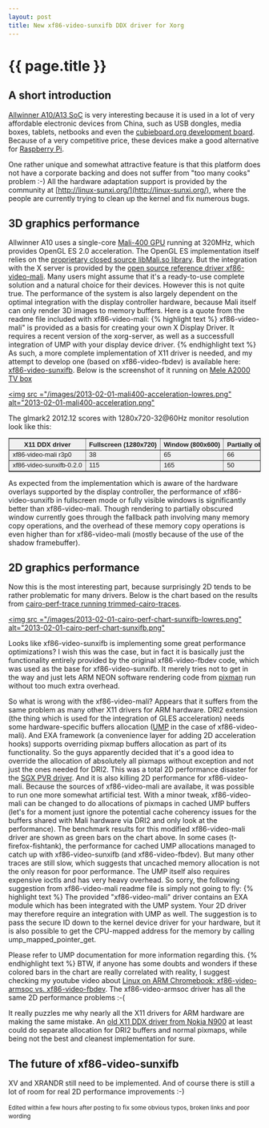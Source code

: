 ```yaml
---
layout: post
title: New xf86-video-sunxifb DDX driver for Xorg
---
```


{{ page.title }}
================

## A short introduction

[Allwinner A10/A13 SoC](http://en.wikipedia.org/wiki/Allwinner_A1X) is very interesting
because it is used in a lot of very affordable electronic devices from China, such as USB
dongles, media boxes, tablets, netbooks and even the [cubieboard.org development board](http://cubieboard.org/).
Because of a very competitive price, these devices make a good alternative for [Raspberry Pi](http://en.wikipedia.org/wiki/Raspberry_Pi).

One rather unique and somewhat attractive feature is that this platform does
not have a corporate backing and does not suffer from "too many cooks"
problem :-) All the hardware adaptation support is provided by the
community at [http://linux-sunxi.org/](http://linux-sunxi.org/), where the people
are currently trying to clean up the kernel and fix numerous bugs.

## 3D graphics performance

Allwinner A10 uses a single-core [Mali-400 GPU](http://en.wikipedia.org/wiki/Mali_%28GPU%29) running
at 320MHz, which provides OpenGL ES 2.0 acceleration. The OpenGL ES implementation itself relies
on the [proprietary closed source libMali.so library](http://forums.arm.com/index.php?/topic/16259-how-can-i-upgrade-mali-device-driver/page__p__39744#entry39744).
But the integration with the X server is provided by the [open source reference driver xf86-video-mali](http://malideveloper.arm.com/develop-for-mali/drivers/open-source-mali-gpus-linux-exadri2-and-x11-display-drivers/).
Many users might assume that it's a ready-to-use complete solution and a natural choice for their devices.
However this is not quite true. The performance of the system is also largely dependent on the
optimal integration with the display controller hardware, because Mali itself can only render
3D images to memory buffers. Here is a quote from the readme file included with xf86-video-mali:
{% highlight text %}
xf86-video-mali" is provided as a basis for creating your own X Display
Driver. It requires a recent version of the xorg-server, as well as a
successfull integration of UMP with your display device driver.
{% endhighlight text %}
As such, a more complete implementation of X11 driver is needed, and my attempt to develop one
(based on xf86-video-fbdev) is available here:
[xf86-video-sunxifb](https://github.com/ssvb/xf86-video-sunxifb). Below is the screenshot
of it running on [Mele A2000 TV box](https://plus.google.com/u/0/113201731981878354205/posts/daJfhBRvWjk)

<a href="/images/2013-02-01-mali400-acceleration.png"><img src ="/images/2013-02-01-mali400-acceleration-lowres.png" alt="2013-02-01-mali400-acceleration.png"</img></a>

The glmark2 2012.12 scores with 1280x720-32@60Hz monitor resolution look like this:

<table border=1 style='border-collapse: collapse; empty-cells: show; font-family: arial; font-size: small; white-space: nowrap; background: #F0F0F0;'>
<tr><th>X11 DDX driver<th>Fullscreen (1280x720)<th>Window (800x600)<th>Partially obscured window (800x600)</tr>
<tr><td>xf86-video-mali r3p0<td>38<td>65<td>66</tr>
<tr><td>xf86-video-sunxifb-0.2.0<td>115<td>165<td>50</tr>
</table>

As expected from the implementation which is aware of the hardware overlays
supported by the display controller, the performance of xf86-video-sunxifb
in fullscreen mode or fully visible windows is significantly better
than xf86-video-mali. Though rendering to partially obscured window
currently goes through the fallback path involving many memory copy
operations, and the overhead of these memory copy operations is even
higher than for xf86-video-mali (mostly because of the use of
the shadow framebuffer).

## 2D graphics performance

Now this is the most interesting part, because surprisingly 2D tends
to be rather problematic for many drivers. Below is the chart based
on the results from [cairo-perf-trace running trimmed-cairo-traces](https://github.com/ssvb/trimmed-cairo-traces).

<a href="/images/2013-02-01-cairo-perf-chart-sunxifb.png"><img src ="/images/2013-02-01-cairo-perf-chart-sunxifb-lowres.png" alt="2013-02-01-cairo-perf-chart-sunxifb.png"</img></a>

Looks like xf86-video-sunxifb is implementing some great performance optimizations?
I wish this was the case, but in fact it is basically just the functionality entirely
provided by the original xf86-video-fbdev code, which was used as
the base for xf86-video-sunxifb. It merely tries not to get in the
way and just lets ARM NEON software rendering code from [pixman](http://www.pixman.org/)
run without too much extra overhead.

So what is wrong with the xf86-video-mali? Appears that it suffers from the same
problem as many other X11 drivers for ARM hardware. DRI2 extension
(the thing which is used for the integration of GLES acceleration)
needs some hardware-specific buffers allocation
([UMP](http://malideveloper.arm.com/develop-for-mali/drivers/open-source-mali-gpus-ump-user-space-drivers-source-code-2/)
in the case of xf86-video-mali). And EXA framework (a convenience
layer for adding 2D acceleration hooks) supports overriding pixmap
buffers allocation as part of its functionality. So the guys apparently
decided that it's a good idea to override the allocation of absolutely
all pixmaps without exception and not just the ones needed for DRI2. This was a total
2D performance disaster for the [SGX PVR driver](http://ssvb.github.com/2012/05/04/xorg-drivers-and-software-rendering.html).
And it is also killing 2D performance for xf86-video-mali. Because
the sources of xf86-video-mali are availabe, it was possible to run one
more somewhat artificial test. With a minor tweak, xf86-video-mali can
be changed to do allocations of pixmaps in cached UMP buffers (let's for
a moment just ignore the potential cache coherency issues for the buffers
shared with Mali hardware via DRI2 and only look at the performance). The
benchmark results for this modified xf86-video-mali driver are shown as
green bars on the chart above. In some cases (t-firefox-fishtank), the
performance for cached UMP allocations managed to catch up with
xf86-video-sunxifb (and xf86-video-fbdev). But many other traces are still
slow, which suggests that uncached memory allocation is not the only
reason for poor performance. The UMP itself also requires expensive ioctls
and has very heavy overhead. So sorry, the following suggestion
from xf86-video-mali readme file is simply not going to fly:
{% highlight text %}
The provided "xf86-video-mali" driver contains an EXA module which has been
integrated with the UMP system. Your 2D driver may therefore require an
integration with UMP as well. The suggestion is to pass the secure ID down to
the kernel device driver for your hardware, but it is also possible to get the
CPU-mapped address for the memory by calling ump_mapped_pointer_get.

Please refer to UMP documentation for more information regarding this.
{% endhighlight text %}
BTW, if anyone has some doubts and wonders if these colored bars
in the chart are really correlated with reality, I suggest checking
my youtube video about [Linux on ARM Chromebook: xf86-video-armsoc vs. xf86-video-fbdev](http://www.youtube.com/watch?v=Vzmckw3fAQo).
The xf86-video-armsoc driver has all the same 2D performance problems :-(

It really puzzles me why nearly all the X11 drivers for ARM hardware
are making the same mistake. An [old X11 DDX driver from Nokia N900](http://maemo.org/packages/view/xserver-xorg-video-fbdev/)
at least could do separate allocation for DRI2 buffers and normal
pixmaps, while being not the best and cleanest implementation for sure.

## The future of xf86-video-sunxifb

XV and XRANDR still need to be implemented. And of course there is still
a lot of room for real 2D performance improvements :-)

<small>Edited within a few hours after posting to fix some obvious typos, broken
links and poor wording</small>